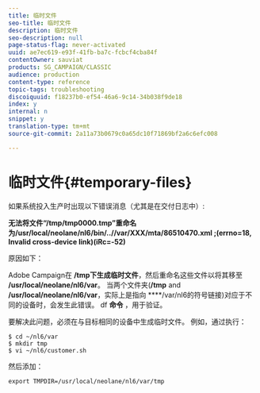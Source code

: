 ```yaml
---
title: 临时文件
seo-title: 临时文件
description: 临时文件
seo-description: null
page-status-flag: never-activated
uuid: ae7ec619-e93f-41fb-ba7c-fcbcf4cba84f
contentOwner: sauviat
products: SG_CAMPAIGN/CLASSIC
audience: production
content-type: reference
topic-tags: troubleshooting
discoiquuid: f18237b0-ef54-46a6-9c14-34b038f9de18
index: y
internal: n
snippet: y
translation-type: tm+mt
source-git-commit: 2a11a73b0679c0a65dc10f71869bf2a6c6efc008

---
```



# 临时文件{#temporary-files}

如果系统投入生产时出现以下错误消息（尤其是在交付日志中）:

**无法将文件“/tmp/tmp0000.tmp”重命名为/usr/local/neolane/nl6/bin/..//var/XXX/mta/86510470.xml ;(errno=18, Invalid cross-device link)(iRc=-52)**

原因如下：

Adobe Campaign在 **/tmp下生成临时文件**，然后重命名这些文件以将其移至 **/usr/local/neolane/nl6/var**。 当两个文件夹(**/tmp** and **/usr/local/neolane/nl6/var**，实际上是指向 ****/var/nl6的符号链接)对应于不同的设备时，会发生此错误。 df **命令** ，用于验证。

要解决此问题，必须在与目标相同的设备中生成临时文件。 例如，通过执行：

```
$ cd ~/nl6/var
$ mkdir tmp
$ vi ~/nl6/customer.sh
```

然后添加：

```
export TMPDIR=/usr/local/neolane/nl6/var/tmp 
```


